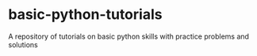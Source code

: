# basic-python-tutorials
A repository of tutorials on basic python skills with practice problems and solutions
